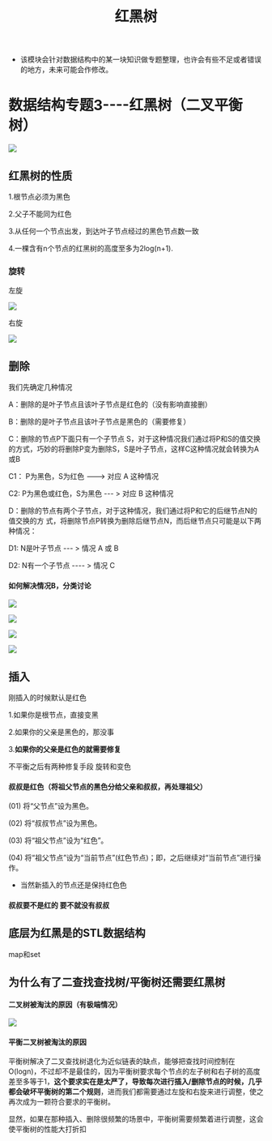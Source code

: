 ﻿---
layout: post
title:  "红黑树"
data: 星期五, 13. 三月 2020 08:00下午 
categories: 数据结构
tags: 专题
---
* 该模块会针对数据结构中的某一块知识做专题整理，也许会有些不足或者错误的地方，未来可能会作修改。

#  数据结构专题3----红黑树（二叉平衡树）

![](https://github.com/LLLibra/LLLibra.github.io/raw/master/_posts/imgs/20200314-141341.png)

## 红黑树的性质
1.根节点必须为黑色

2.父子不能同为红色

3.从任何一个节点出发，到达叶子节点经过的黑色节点数一致

4.一棵含有n个节点的红黑树的高度至多为2log(n+1).


### 旋转

左旋

![](https://github.com/LLLibra/LLLibra.github.io/raw/master/_posts/imgs/20200313-201401.png)

右旋

![](https://github.com/LLLibra/LLLibra.github.io/raw/master/_posts/imgs/20200313-201423.png)

## 删除

我们先确定几种情况

A：删除的是叶子节点且该叶子节点是红色的（没有影响直接删） 

B：删除的是叶子节点且该叶子节点是黑色的（需要修复）

C：删除的节点P下面只有一个子节点 S，对于这种情况我们通过将P和S的值交换的方式，巧妙的将删除P变为删除S，S是叶子节点，这样C这种情况就会转换为A或B

C1： P为黑色，S为红色 ---> 对应 A 这种情况

C2:    P为黑色或红色，S为黑色 --- > 对应 B 这种情况

D：删除的节点有两个子节点，对于这种情况，我们通过将P和它的后继节点N的值交换的方 式，将删除节点P转换为删除后继节点N，而后继节点只可能是以下两种情况：

D1: N是叶子节点 --- > 情况 A 或 B

D2: N有一个子节点 ---- > 情况 C

#### 如何解决情况B，分类讨论

![](https://github.com/LLLibra/LLLibra.github.io/raw/master/_posts/imgs/20200314-143201.png)

![](https://github.com/LLLibra/LLLibra.github.io/raw/master/_posts/imgs/20200314-143215.png)

![](https://github.com/LLLibra/LLLibra.github.io/raw/master/_posts/imgs/20200314-143221.png)

![](https://github.com/LLLibra/LLLibra.github.io/raw/master/_posts/imgs/20200314-143226.png)

## 插入
刚插入的时候默认是红色

1.如果你是根节点，直接变黑

2.如果你的父亲是黑色的，那没事

3.**如果你的父亲是红色的就需要修复**

不平衡之后有两种修复手段 旋转和变色



#### 叔叔是红色（将祖父节点的黑色分给父亲和叔叔，再处理祖父）


(01) 将“父节点”设为黑色。

(02) 将“叔叔节点”设为黑色。

(03) 将“祖父节点”设为“红色”。

(04) 将“祖父节点”设为“当前节点”(红色节点)；即，之后继续对“当前节点”进行操作。

* 当然新插入的节点还是保持红色色

#### 叔叔要不是红的 要不就没有叔叔


## 底层为红黑是的STL数据结构
map和set

## 为什么有了二查找查找树/平衡树还需要红黑树

#### 二叉树被淘汰的原因（有极端情况）

![](https://github.com/LLLibra/LLLibra.github.io/raw/master/_posts/imgs/20200314-141141.png)

#### 平衡二叉树被淘汰的原因

平衡树解决了二叉查找树退化为近似链表的缺点，能够把查找时间控制在 O(logn)，不过却不是最佳的，因为平衡树要求每个节点的左子树和右子树的高度差至多等于1，**这个要求实在是太严了，导致每次进行插入/删除节点的时候，几乎都会破坏平衡树的第二个规则**，进而我们都需要通过左旋和右旋来进行调整，使之再次成为一颗符合要求的平衡树。

显然，如果在那种插入、删除很频繁的场景中，平衡树需要频繁着进行调整，这会使平衡树的性能大打折扣





